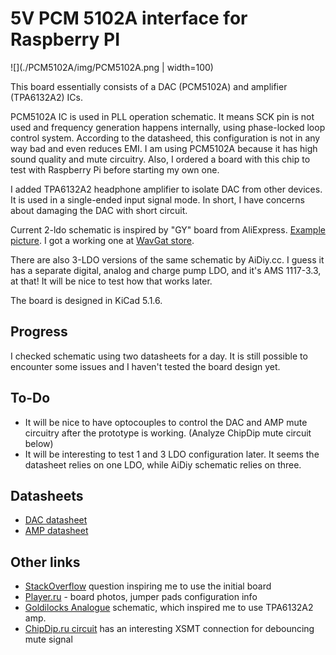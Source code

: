 # 5V PCM 5102A interface for Raspberry PI

![](./PCM5102A/img/PCM5102A.png | width=100)

This board essentially consists of a DAC (PCM5102A) and amplifier (TPA6132A2) ICs.

PCM5102A IC is used in PLL operation schematic.
It means SCK pin is not used and frequency generation happens internally, using phase-locked loop control system.
According to the datasheed, this configuration is not in any way bad and even reduces EMI.
I am using PCM5102A because it has high sound quality and mute circuitry.
Also, I ordered a board with this chip to test with Raspberry Pi before starting my own one.

I added TPA6132A2 headphone amplifier to isolate DAC from other devices. It is used in a single-ended input signal mode.
In short, I have concerns about damaging the DAC with short circuit.

Current 2-ldo schematic is inspired by "GY" board from AliExpress. [Example picture](https://i.stack.imgur.com/ZBK8Q.jpg).
I got a working one at [WavGat store](https://aliexpress.ru/item/33001714060.html).

There are also 3-LDO versions of the same schematic by AiDiy.cc.
I guess it has a separate digital, analog and charge pump LDO, and it's AMS 1117-3.3, at that!
It will be nice to test how that works later.

The board is designed in KiCad 5.1.6.

## Progress

I checked schematic using two datasheets for a day. It is still possible to encounter some issues and I haven't tested the board design yet.

## To-Do

* It will be nice to have optocouples to control the DAC and AMP mute circuitry after the prototype is working. (Analyze ChipDip mute circuit below)
* It will be interesting to test 1 and 3 LDO configuration later. It seems the datasheet relies on one LDO, while AiDiy schematic relies on three.

## Datasheets

* [DAC datasheet](https://www.ti.com/lit/ds/symlink/pcm5102a.pdf)
* [AMP datasheet](https://www.ti.com/lit/ds/symlink/tpa6132a2.pdf)

## Other links

* [StackOverflow](https://raspberrypi.stackexchange.com/questions/76188/how-to-make-pcm5102-dac-work-on-raspberry-pi-zerow) question inspiring me to use the initial board
* [Player.ru](http://player.ru/showthread.php?t=188998&page=207) - board photos, jumper pads configuration info
* [Goldilocks Analogue](https://feilipu.files.wordpress.com/2014/04/goldilocksanaloguedacamplifiers.png) schematic, which inspired me to use TPA6132A2 amp.
* [ChipDip.ru circuit](https://static.chipdip.ru/lib/335/DOC004335833.pdf) has an interesting XSMT connection for debouncing mute signal
